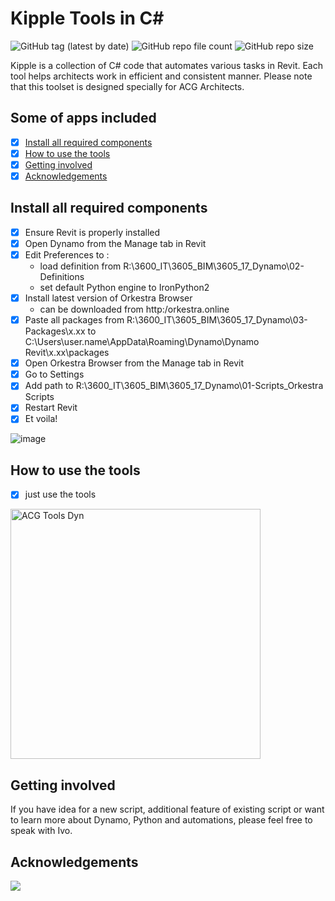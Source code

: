 # Kipple Tools in C#

![GitHub tag (latest by date)](https://img.shields.io/github/v/tag/ivaylo-matov/acg-tools-dyn?color=yellow&label=release&style=for-the-badge)  ![GitHub repo file count](https://img.shields.io/github/directory-file-count/ivaylo-matov/acg-tools-dyn?color=red&style=for-the-badge)  ![GitHub repo size](https://img.shields.io/github/repo-size/ivaylo-matov/acg-tools-dyn?label=SIZE&style=for-the-badge)

Kipple is a collection of C# code that automates various tasks in Revit. Each tool helps architects work in efficient and consistent manner. Please note that this toolset is designed specially for ACG Architects.

## Some of apps included
 - [x] [Install all required components](#install-all-required-components)
 - [x] [How to use the tools](#how-to-use-the-tools)
 - [x] [Getting involved](#getting-involved)
 - [x] [Acknowledgements](#acknowledgements)

## Install all required components

- [x] Ensure Revit is properly installed
- [x] Open Dynamo from the Manage tab in Revit
- [x] Edit Preferences to :
  - load definition from R:\3600_IT\3605_BIM\3605_17_Dynamo\02-Definitions
  - set default Python engine to IronPython2
- [x] Install latest version of Orkestra Browser
  - can be downloaded from http:/orkestra.online
- [x] Paste all packages from R:\3600_IT\3605_BIM\3605_17_Dynamo\03-Packages\x.xx to
   C:\Users\user.name\AppData\Roaming\Dynamo\Dynamo Revit\x.xx\packages
- [x] Open Orkestra Browser from the Manage tab in Revit
- [x] Go to Settings
- [x] Add path to R:\3600_IT\3605_BIM\3605_17_Dynamo\01-Scripts\_Orkestra Scripts
- [x] Restart Revit
- [x] Et voila!

![image](https://github.com/ivaylo-matov/acg-tools-dyn/assets/48355182/b6ae68af-4622-4a18-bb86-f64db6c0b846)

## How to use the tools

- [x] just use the tools

<img src="https://github.com/ivaylo-matov/acg-tools-dyn/assets/48355182/6b11e297-7655-4eb0-b502-b5868e022553" alt="ACG Tools Dyn" width="400"/>

## Getting involved

If you have idea for a new script, additional feature of existing script or want to learn more about Dynamo, Python and automations, please feel free to speak with Ivo.

## Acknowledgements

<a href="https://github.com/ivaylo-matov/acg-tools-dyn/graphs/contributors">
  <img src="https://contrib.rocks/image?repo=ivaylo-matov/acg-tools-dyn" />
</a>
